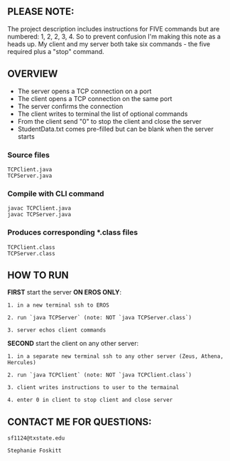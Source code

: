 ## PLEASE NOTE: ## 
The project description includes instructions for FIVE commands but are numbered: 1, 2, 2, 3, 4.  So to prevent confusion I'm making this note as a heads up.  My client and my server both take six commands - the five required plus a "stop" command.


## OVERVIEW ##

- The server opens a TCP connection on a port
- The client opens a TCP connection on the same port
- The server confirms the connection
- The client writes to terminal the list of optional commands
- From the client send "0" to stop the client and close the server
- StudentData.txt comes pre-filled but can be blank when the server starts

### Source files ###
    TCPClient.java
    TCPServer.java

### Compile with CLI command ###
    javac TCPClient.java
    javac TCPServer.java

### Produces corresponding *.class files ###
    TCPClient.class
    TCPServer.class


## HOW TO RUN ##

  **FIRST** start the server **ON EROS ONLY**:

    1. in a new terminal ssh to EROS

    2. run `java TCPServer` (note: NOT `java TCPServer.class`)

    3. server echos client commands


  **SECOND** start the client on any other server:

    1. in a separate new terminal ssh to any other server (Zeus, Athena, Hercules)

    2. run `java TCPClient` (note: NOT `java TCPClient.class`)

    3. client writes instructions to user to the termainal

    4. enter 0 in client to stop client and close server


## CONTACT ME FOR QUESTIONS: ##

    sf1124@txstate.edu

    Stephanie Foskitt
